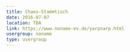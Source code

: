 ```yaml
---
title: Chaos-Stammtisch
date: 2016-07-07
location: TBA
link: https://www.noname-ev.de/yarpnarp.html
usergroup: noname
type: usergroup
---
```


